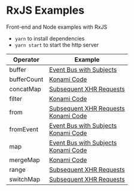 # RxJS Examples
Front-end and Node examples with RxJS

 - `yarn` to install dependencies
 - `yarn start` to start the http server

| Operator | Example |
| --- |---|
| buffer | [Event Bus with Subjects](/examples/http/scripts/event-bus-with-subjects.js) |
| bufferCount | [Konami Code](/examples/http/scripts/konami-code.js) |
| concatMap | [Subsequent XHR Requests](/examples/node/subsequent-xhr-requests.js) |
| filter | [Konami Code](/examples/http/scripts/konami-code.js) |
| from | [Subsequent XHR Requests](/examples/node/subsequent-xhr-requests.js) </br> [Konami Code](/examples/http/scripts/konami-code.js) |
| fromEvent | [Event Bus with Subjects](/examples/http/scripts/event-bus-with-subjects.js) </br> [Konami Code](/examples/http/scripts/konami-code.js) |
| map | [Event Bus with Subjects](/examples/http/scripts/event-bus-with-subjects.js) </br> [Konami Code](/examples/http/scripts/konami-code.js) |
| mergeMap | [Konami Code](/examples/http/scripts/konami-code.js) |
| range | [Subsequent XHR Requests](/examples/node/subsequent-xhr-requests.js) |
| switchMap | [Subsequent XHR Requests](/examples/node/subsequent-xhr-requests.js) |